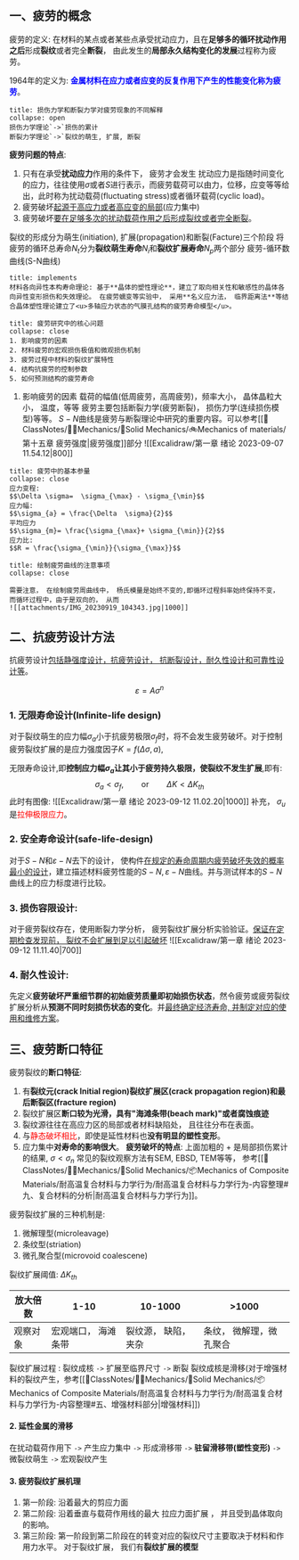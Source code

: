 ## 一、疲劳的概念
疲劳的定义: 在材料的某点或者某些点承受扰动应力，且在**足够多的循环扰动作用之后**形成**裂纹**或者完全**断裂**， 由此发生的**局部永久结构变化的发展**过程称为疲劳。

1964年的定义为: <b><mark style="background: transparent; color: blue">金属材料在应力或者应变的反复作用下产生的性能变化称为疲劳</mark></b>。

`````ad-note
title: 损伤力学和断裂力学对疲劳现象的不同解释
collapse: open
损伤力学理论`->`损伤的累计
断裂力学理论`->`裂纹的萌生, 扩展, 断裂
`````
**疲劳问题的特点**: 
1. 只有在承受**扰动应力**作用的条件下， 疲劳才会发生
扰动应力是指随时间变化的应力，往往使用$\sigma$或者$S$进行表示，而疲劳载荷可以由力，位移，应变等等给出，此时称为扰动载荷(fluctuating stress)或者循环载荷(cyclic load)。
2. 疲劳破坏<u>起源于高应力或者高应变的局部</u>(应力集中)
3. 疲劳破坏<u>要在足够多次的扰动载荷作用之后形成裂纹或者完全断裂</u>。

裂纹的形成分为萌生(initiation), 扩展(propagation)和断裂(Facture)三个阶段
将疲劳的循环总寿命$N_t$分为**裂纹萌生寿命**$N_{i}$和**裂纹扩展寿命**$N_p$两个部分
疲劳-循环数曲线(S-N曲线)
`````ad-note
title: implements
材料各向异性本构寿命理论: 基于**晶体的塑性理论**，建立了取向相关性和敏感性的晶体各向异性变形损伤和失效理论。 在疲劳蠕变等实验中， 采用**名义应力法， 临界距离法**等结合晶体塑性理论建立了<u>多轴应力状态的气膜孔结构的疲劳寿命模型</u>。
`````

`````ad-important
title: 疲劳研究中的核心问题
collapse: close
1. 影响疲劳的因素
2. 材料疲劳的宏观损伤极值和微观损伤机制 
3. 疲劳过程中材料的裂纹扩展特性 
4. 结构抗疲劳的控制参数
5. 如何预测结构的疲劳寿命
`````

1. 影响疲劳的因素
载荷的幅值(低周疲劳，高周疲劳)，频率大小， 晶体晶粒大小， 温度，等等
疲劳主要包括断裂力学(疲劳断裂)， 损伤力学(连续损伤模型)等等。
$S-N$曲线是疲劳与断裂理论中研究的重要内容。可以参考[[📘ClassNotes/👨‍🔧Mechanics/🕋Solid Mechanics/🚲Mechanics of materials/第十五章 疲劳强度|疲劳强度]]部分
![[Excalidraw/第一章 绪论 2023-09-07 11.54.12|800]]
`````ad-caution
title: 疲劳中的基本参量
collapse: close
应力变程: 
$$\Delta \sigma=  \sigma_{\max} - \sigma_{\min}$$
应力幅: 
$$\sigma_{a} = \frac{\Delta  \sigma}{2}$$
平均应力
$$\sigma_{m}= \frac{\sigma_{\max}+ \sigma_{\min}}{2}$$
应力比:
$$R = \frac{\sigma_{\min}}{\sigma_{\max}}$$
`````

`````ad-note
title: 绘制疲劳曲线的注意事项
collapse: close

需要注意， 在绘制疲劳周曲线中， 杨氏模量是始终不变的,即循环过程斜率始终保持不变， 而循环过程中，由于是双向的， 从而
![[attachments/IMG_20230919_104343.jpg|1000]]
`````

## 二、抗疲劳设计方法
抗疲劳设计<u>包括静强度设计，抗疲劳设计， 抗断裂设计，耐久性设计和可靠性设计等</u>。

$$\varepsilon = A \sigma^{n}$$
### 1. 无限寿命设计(Infinite-life design)
对于裂纹萌生的应力幅$\sigma_a$小于抗疲劳极限$\sigma_f$时，将不会发生疲劳破坏。对于控制疲劳裂纹扩展的是应力强度因子$K = f(\Delta \sigma, a)$, 

无限寿命设计,即**控制应力幅$\sigma_a$让其小于疲劳持久极限，使裂纹不发生扩展**,即有: 
$$\sigma_{a} < \sigma_{f}, \qquad \text{or}\qquad \Delta  K < \Delta  K_{th}$$
此时有图像:
![[Excalidraw/第一章 绪论 2023-09-12 11.02.20|1000]]
补充， $\sigma_{u}$ 是<mark style="background: transparent; color: red">拉伸极限应力</mark>。

### 2. 安全寿命设计(safe-life-design) 
对于$S-N$和$\varepsilon-N$去下的设计， 使构件<u>在规定的寿命周期内疲劳破坏失效的概率最小的设计</u>，建立描述材料疲劳性能的$S-N, \varepsilon-N$曲线。并与测试样本的$S-N$曲线上的应力标度进行比较。

### 3. 损伤容限设计: 
对于疲劳裂纹存在，使用断裂力学分析， 疲劳裂纹扩展分析实验验证。<u>保证在定期检查发现前， 裂纹不会扩展到足以引起破坏</u>
![[Excalidraw/第一章 绪论 2023-09-12 11.11.40|700]]

### 4. 耐久性设计: 
先定义**疲劳破坏严重细节群的初始疲劳质量即初始损伤状态**，然令疲劳或疲劳裂纹扩展分析从**预测不同时刻损伤状态的变化**。并<u>最终确定经济寿命, 并制定对应的使用和维修方案</u>。

## 三、疲劳断口特征
疲劳裂纹的**断口特征**: 
1. 有**裂纹元(crack Initial region)裂纹扩展区(crack propagation region)和最后断裂区(fracture region)**
2. 裂纹扩展区**断口较为光滑，具有"海滩条带(beach mark)"或者腐蚀痕迹** 
3. 裂纹源往往在高应力区的局部或者材料缺陷处， 且往往分布在表面。
4. 与<mark style="background: transparent; color: red">静态破坏相比</mark>，即使是延性材料也**没有明显的塑性变形**。
5. 应力集中**对寿命的影响很大**。
**疲劳破坏的特点**: 上面加粗的 + 是局部损伤累计的结果, $\sigma < \sigma_n$
常见的裂纹观察方法有SEM, EBSD, TEM等等， 参考[[📘ClassNotes/👨‍🔧Mechanics/🕋Solid Mechanics/📦Mechanics of Composite Materials/耐高温复合材料与力学行为/耐高温复合材料与力学行为-内容整理#九、复合材料的分析|耐高温复合材料与力学行为]]。

疲劳裂纹扩展的三种机制是: 
1. 微解理型(microleavage)
2. 条纹型(striation)
3. 微孔聚合型(microvoid coalescene)

裂纹扩展阈值: $\Delta K_{th}$ 

| 放大倍数 | 1-10                | 10-1000               | >1000                |
| -------- | ------------------- | -------------------- | ----------------------- |
| 观察对象 | 宏观端口， 海滩条带 | 裂纹源， 缺陷， 夹杂 | 条纹， 微解理，微孔聚合 | 

裂纹扩展过程 : 裂纹成核 `->` 扩展至临界尺寸 `->` 断裂
裂纹成核是滑移(对于增强材料的裂纹产生，参考[[📘ClassNotes/👨‍🔧Mechanics/🕋Solid Mechanics/📦Mechanics of Composite Materials/耐高温复合材料与力学行为/耐高温复合材料与力学行为-内容整理#五、增强材料部分|增强材料]])

#### 2. 延性金属的滑移
在扰动载荷作用下 `->` 产生应力集中 `->` 形成滑移带 `->` **驻留滑移带(塑性变形)** `->` 微裂纹萌生 `->` 宏观裂纹产生

#### 3. 疲劳裂纹扩展机理
1) 第一阶段: 沿着最大的剪应力面 
2) 第二阶段: 沿着垂直与载荷作用线的最大 拉应力面扩展 ， 并且受到晶体取向的影响。
3) 第三阶段: 第一阶段到第二阶段在的转变对应的裂纹尺寸主要取决于材料和作用力水平。
对于裂纹扩展， 我们有**裂纹扩展的模型**

